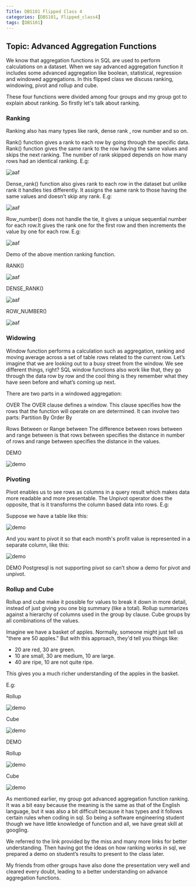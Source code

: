 ```yaml
---
Title: DBS101 Flipped Class 4
categories: [DBS101, Flipped_class4]
tags: [DBS101]
---
```


## Topic:  Advanced Aggregation Functions 
We know that aggregation functions in SQL are used to perform calculations on a dataset. When we say advanced aggregation function it includes some advanced aggregation like boolean, statistical, regression and windowed aggregations. In this flipped class we discuss ranking, windowing, pivot and rollup and cube.

These four functions were divided among four groups and my group got to explain about ranking. So firstly let's talk about ranking.

### Ranking 
Ranking also has many types like rank, dense rank , row number and so on.

Rank() function gives a rank to each row by going through the specific data. Rank() function gives the same rank to the row having the same values and skips the next ranking. The number of rank skipped depends on how many rows had an identical ranking. E.g:

![aaf](/pictures/DBS_pictures/rank.png)

Dense_rank() function also gives rank to each row in the dataset but unlike rank it handles ties differently. It assigns the same rank to those having the same values and doesn’t skip any rank. E.g:

![aaf](/pictures/DBS_pictures/drnk.png)

Row_number() does not handle the tie, it gives a unique sequential number for each row.It gives the rank one for the first row and then increments the value by one for each row. E.g:

![aaf](/pictures/DBS_pictures/Row.png)


Demo of the above mention ranking function.

RANK()

![aaf](/pictures/DBS_pictures/rdemo.png)

DENSE_RANK()

![aaf](/pictures/DBS_pictures/drdemo.png)

ROW_NUMBER()

![aaf](/pictures/DBS_pictures/rndemo.png)

### Widowing
Window function performs a calculation such as aggregation, ranking and moving average across a set of table rows related to the current row. Let’s imagine that we are looking out to a busy street from the window. We see different things, right? SQL window functions also work like that, they go through the data row by row and the cool thing is they remember what they have seen before and what’s coming up next.

There are two parts in a windowed aggregation:

OVER
The OVER clause  defines a window. This clause specifies how the rows that the function will operate on are determined. It can involve two parts:
Partition By
Order By

Rows Between or Range between
The difference between rows between and range between is that rows between specifies the distance in number of rows and range between specifies the distance in the values. 

DEMO

![demo](/pictures/DBS_pictures/window.png)


### Pivoting
Pivot enables us to see rows as columns in a query result which makes data more readable and more presentable. The Unpivot operator does the opposite, that is it transforms the column based data into rows. E.g:

Suppose we have a table like this:
 
 ![demo](/pictures/DBS_pictures/apivot.png)

And you want to pivot it so that each month's profit value is represented in a separate column, like this:

![demo](/pictures/DBS_pictures/bpivot.png)

DEMO
Postgresql is not supporting pivot so can’t show a demo for pivot and unpivot. 

### Rollup and Cube
Rollup and cube make it possible for values to break it down in more detail, instead of just giving you one big summary (like a total). Rollup summarizes against a hierarchy of columns used in the group by clause. Cube groups by all combinations of the values.

Imagine we have a basket of apples. Normally, someone might just tell us "there are 50 apples." But with this approach, they'd tell you things like:

- 20 are red, 30 are green. 
- 10 are small, 30 are medium, 10 are large. 
- 40 are ripe, 10 are not quite ripe. 

This gives you a much richer understanding of the apples in the basket.

E.g:

Rollup

![demo](/pictures/DBS_pictures/rol1.png)

Cube

![demo](/pictures/DBS_pictures/cube1.png)


DEMO

Rollup

![demo](/pictures/DBS_pictures/rollup.png)


Cube

![demo](/pictures/DBS_pictures/cube.png)


As mentioned earlier, my group got advanced aggregation function ranking. It was a bit easy because the meaning is the same as that of the English language, but it was also a bit difficult because it has types and it follows certain rules when coding in sql. So being a software engineering student though we have little knowledge of function and all, we have great skill at googling. 

We referred to the link provided by the miss and many more links for better understanding. Then having got the ideas on how ranking works in sql, we prepared a demo on student’s results to present to the class later.

My friends from other groups have also done the presentation very well and cleared every doubt, leading to a better understanding on advance aggregation functions.
